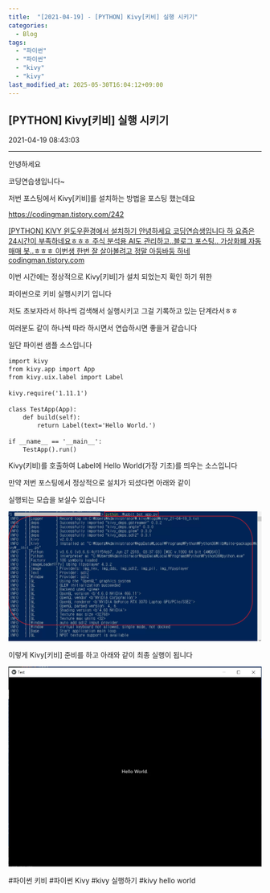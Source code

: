 ```yaml
---
title:  "[2021-04-19] - [PYTHON] Kivy[키비] 실행 시키기"
categories:
  - Blog
tags:
  - "파이썬"
  - "파이썬"
  - "kivy"
  - "kivy"
last_modified_at: 2025-05-30T16:04:12+09:00
---
```


## [PYTHON] Kivy[키비] 실행 시키기

2021-04-19 08:43:03

* * *

안녕하세요

코딩연습생입니다~

저번 포스팅에서 Kivy[키비]를 설치하는 방법을 포스팅 했는데요

<https://codingman.tistory.com/242>

[ [PYTHON] KIVY 윈도우환경에서 설치하기 안녕하세요 코딩연습생입니다 하 요즘은 24시간이 부족하네요ㅎㅎㅎ 주식 분석용 AI도
관리하고..블로그 포스팅.. 가상화폐 자동 매매 봇..ㅎㅎㅎ 이번생 한번 잘 살아볼려고 정말 아둥바둥 하네
codingman.tistory.com ](https://codingman.tistory.com/242)

이번 시간에는 정상적으로 Kivy[키비]가 설치 되었는지 확인 하기 위한

파이썬으로 키비 실행시키기 입니다

저도 초보자라서 하나씩 검색해서 실행시키고 그걸 기록하고 있는 단계라서ㅎㅎ

여러분도 같이 하나씩 따라 하시면서 연습하시면 좋을거 같습니다

일단 파이썬 샘플 소스입니다

    
    
    import kivy
    from kivy.app import App
    from kivy.uix.label import Label
    
    kivy.require('1.11.1')
    
    class TestApp(App):
        def build(self):
            return Label(text='Hello World.')
    
    if __name__ == '__main__':
        TestApp().run()

Kivy(키비)를 호출하여 Label에 Hello World(가장 기초)를 띄우는 소스입니다

만약 저번 포스팅에서 정상적으로 설치가 되셨다면 아래와 같이

실행되는 모습을 보실수 있습니다

![](/assets/images/python_kivy_키비_실행_시키기/img.png)

이렇게 Kivy[키비] 준비를 하고 아래와 같이 최종 실행이 됩니다

![](/assets/images/python_kivy_키비_실행_시키기/img_1.png)

  

#파이썬 키비 #파이썬 Kivy #kivy 실행하기 #kivy hello world

